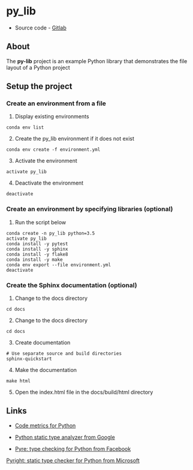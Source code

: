 # py_lib

* Source code - [Gitlab][10]

[10]: https://github.com/gavinln/py_lib.git

## About

The **py-lib** project is an example Python library that demonstrates the file
layout of a Python project

## Setup the project

### Create an environment from a file

1. Display existing environments
```
conda env list
```

2. Create the py_lib environment if it does not exist
```
conda env create -f environment.yml
```

3. Activate the environment
```
activate py_lib
```

4. Deactivate the environment
```
deactivate
```

### Create an environment by specifying libraries (optional)

1. Run the script below
```
conda create -n py_lib python=3.5
activate py_lib
conda install -y pytest
conda install -y sphinx
conda install -y flake8
conda install -y make
conda env export --file environment.yml
deactivate
```

### Create the Sphinx documentation (optional)

1. Change to the docs directory
```
cd docs
```

2. Change to the docs directory
```
cd docs
```

3. Create documentation
```
# Use separate source and build directories
sphinx-quickstart
```

4. Make the documentation
```
make html
```

5. Open the index.html file in the docs/build/html directory

## Links

* [Code metrics for Python][1000]

[1000]: https://github.com/rubik/radon/

* [Python static type analyzer from Google][1010]

[1010]: https://github.com/google/pytype

* [Pyre: type checking for Python from Facebook][1020]

[1020]: https://github.com/facebook/pyre-check

[Pyright: static type checker for Python from Microsoft][1030]

[1030]: https://github.com/Microsoft/pyright
